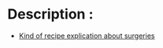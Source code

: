 # Description :

- [Kind of recipe explication about surgeries](https://github.com/kaptain-kavern/ADogSaid/issues/11)
